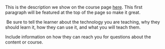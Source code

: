 This is the description we show on the course page [here](https://lab.github.com/rodrigosantosms/azure-vmware-solution). This first paragraph will be featured at the top of the page so make it great.
​

​
Be sure to tell the learner about the technology you are teaching, why they should learn it, how they can use it, and what you will teach them.
​


Include information on how they can reach you for questions about the content or course. 